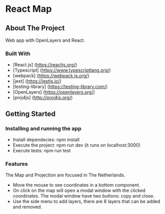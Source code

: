 # React Map

## About The Project

Web app with OpenLayers and React.

### Built With

- [React.js] (https://reactjs.org/)
- [Typescript] (https://www.typescriptlang.org/)
- [webpack] (https://webpack.js.org/)
- [jest] (https://jestjs.io/)
- [testing-library] (https://testing-library.com/)
- [OpenLayers] (https://openlayers.org/)
- [proj4js] (http://proj4js.org/)

## Getting Started

### Installing and running the app

- Install dependecies: npm install
- Execute the project: npm run dev (it runs on localhost:3000)
- Execute tests: npm run test

### Features

The Map and Projection are focused in The Netherlands.

- Move the mouse to see coordinates in a bottom component.
- On click on the map will open a modal window with the clicked coordinates. The modal window have two buttons: copy and close.
- Use the side menu to add layers, there are 8 layers that can be added and removed.
